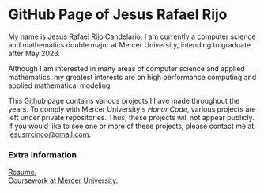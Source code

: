 # GitHub Page of Jesus Rafael Rijo

My name is Jesus Rafael Rijo Candelario. I am currently a computer science and mathematics double major at Mercer University, intending to graduate after May 2023.

Although I am interested in many areas of computer science and applied mathematics, my greatest interests are on high performance computing and applied mathematical modeling.

This Github page contains various projects I have made throughout the years. To comply with Mercer University's *Honor Code*, various projects are left under 
private repositories. Thus, these projects will not appear publicly. If you would like to see one or more of these projects, please contact me 
at jesusrrcinco@gmail.com.

### Extra Information
[Resume.](https://github.com/jesusrrc/jesusrrc/blob/main/rijo_resume.pdf) \
[Coursework at Mercer University.](https://github.com/jesusrrc/jesusrrc/blob/main/course_work.md)
